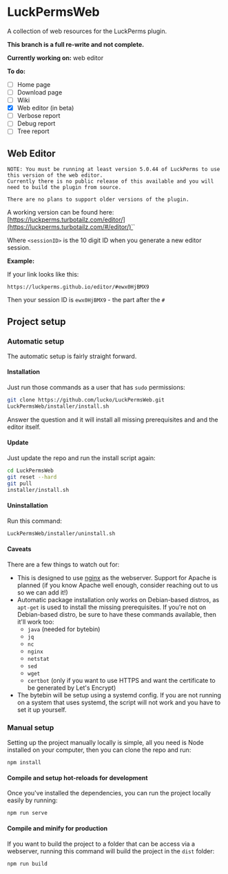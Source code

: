 # LuckPermsWeb
A collection of web resources for the LuckPerms plugin.

**This branch is a full re-write and not complete.**

**Currently working on:** web editor

**To do:**
- [ ] Home page
- [ ] Download page
- [ ] Wiki
- [x] Web editor (in beta)
- [ ] Verbose report
- [ ] Debug report
- [ ] Tree report

## Web Editor

```
NOTE: You must be running at least version 5.0.44 of LuckPerms to use this version of the web editor.
Currently there is no public release of this available and you will need to build the plugin from source.

There are no plans to support older versions of the plugin.
```

A working version can be found here:  
[https://luckperms.turbotailz.com/editor/](https://luckperms.turbotailz.com/#/editor/)`<sessionID>`

Where `<sessionID>` is the 10 digit ID when you generate a new editor session.

**Example:**

If your link looks like this:

```
https://luckperms.github.io/editor/#ewx0HjBMX9
```

Then your session ID is `ewx0HjBMX9` - the part after the `#`

## Project setup

### Automatic setup
The automatic setup is fairly straight forward.

#### Installation
Just run those commands as a user that has `sudo` permissions:

```sh
git clone https://github.com/lucko/LuckPermsWeb.git
LuckPermsWeb/installer/install.sh
```

Answer the question and it will install all missing prerequisites and and the editor itself.

#### Update
Just update the repo and run the install script again:

```sh
cd LuckPermsWeb
git reset --hard
git pull
installer/install.sh
```

#### Uninstallation
Run this command:

```sh
LuckPermsWeb/installer/uninstall.sh
```

#### Caveats
There are a few things to watch out for:

- This is designed to use [nginx](https://www.nginx.com/) as the webserver. Support for Apache is planned (if you know Apache well enough, consider reaching out
  to us so we can add it!)
- Automatic package installation only works on Debian-based distros, as `apt-get` is used to install the missing prerequisites. If you're not on Debian-based
  distro, be sure to have these commands available, then it'll work too:
  - `java` (needed for bytebin)
  - `jq`
  - `nc`
  - `nginx`
  - `netstat`
  - `sed`
  - `wget`
  - `certbot` (only if you want to use HTTPS and want the certificate to be generated by Let's Encrypt)
- The bytebin will be setup using a systemd config. If you are not running on a system that uses systemd, the script will not work and you have to set it up
  yourself.

### Manual setup
Setting up the project manually locally is simple, all you need is Node installed on your computer, then you can clone the repo and run:
```
npm install
```

#### Compile and setup hot-reloads for development
Once you've installed the dependencies, you can run the project locally easily by running:
```
npm run serve
```

#### Compile and minify for production
If you want to build the project to a folder that can be access via a webserver, running this command will build the project in the `dist` folder:
```
npm run build
```
